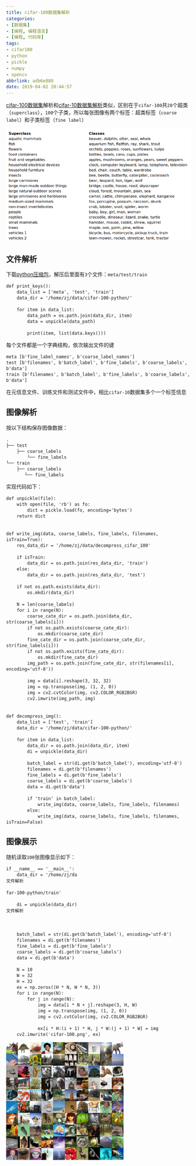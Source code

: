 ```yaml
---
title: cifar-100数据集解析
categories: 
- [数据集]
- [编程, 编程语言]
- [编程, 代码库]
tags: 
- cifar100
- python
- pickle
- numpy
- opencv
abbrlink: adb6e880
date: 2019-04-02 20:44:57
---
```


[cifar-100数据集](https://www.cs.toronto.edu/~kriz/cifar.html)解析和[cifar-10数据集解析](https://www.zhuajin.tech/posts/43d7ec86.html)类似，区别在于`cifar-100`共`20`个超类（`superclass`），`100`个子类，所以每张图像有两个标签：超类标签（`coarse label`）和子类标签（`fine label`）

![](/imgs/cifar-100数据集解析/100-classes.png)

## 文件解析

下载[python压缩包](https://www.cs.toronto.edu/~kriz/cifar-100-python.tar.gz)，解压后里面有`3`个文件：`meta/test/train`

```
def print_keys():
    data_list = ['meta', 'test', 'train']
    data_dir = '/home/zj/data/cifar-100-python/'

    for item in data_list:
        data_path = os.path.join(data_dir, item)
        data = unpickle(data_path)

        print(item, list(data.keys()))
```

每个文件都是一个字典结构，依次输出文件的键

```
meta [b'fine_label_names', b'coarse_label_names']
test [b'filenames', b'batch_label', b'fine_labels', b'coarse_labels', b'data']
train [b'filenames', b'batch_label', b'fine_labels', b'coarse_labels', b'data']
```

在元信息文件、训练文件和测试文件中，相比`cifar-10`数据集多个一个标签信息

## 图像解析

按以下结构保存图像数据：

```
.
├── test
    ├── coarse_labels
        └── fine_labels
└── train
    ├── coarse_labels
       └── fine_labels
```

实现代码如下：

```
def unpickle(file):
    with open(file, 'rb') as fo:
        dict = pickle.load(fo, encoding='bytes')
    return dict


def write_img(data, coarse_labels, fine_labels, filenames, isTrain=True):
    res_data_dir = '/home/zj/data/decompress_cifar_100'

    if isTrain:
        data_dir = os.path.join(res_data_dir, 'train')
    else:
        data_dir = os.path.join(res_data_dir, 'test')

    if not os.path.exists(data_dir):
        os.mkdir(data_dir)

    N = len(coarse_labels)
    for i in range(N):
        coarse_cate_dir = os.path.join(data_dir, str(coarse_labels[i]))
        if not os.path.exists(coarse_cate_dir):
            os.mkdir(coarse_cate_dir)
        fine_cate_dir = os.path.join(coarse_cate_dir, str(fine_labels[i]))
        if not os.path.exists(fine_cate_dir):
            os.mkdir(fine_cate_dir)
        img_path = os.path.join(fine_cate_dir, str(filenames[i], encoding='utf-8'))

        img = data[i].reshape(3, 32, 32)
        img = np.transpose(img, (1, 2, 0))
        img = cv2.cvtColor(img, cv2.COLOR_RGB2BGR)
        cv2.imwrite(img_path, img)


def decompress_img():
    data_list = ['test', 'train']
    data_dir = '/home/zj/data/cifar-100-python/'

    for item in data_list:
        data_dir = os.path.join(data_dir, item)
        di = unpickle(data_dir)

        batch_label = str(di.get(b'batch_label'), encoding='utf-8')
        filenames = di.get(b'filenames')
        fine_labels = di.get(b'fine_labels')
        coarse_labels = di.get(b'coarse_labels')
        data = di.get(b'data')

        if 'train' in batch_label:
            write_img(data, coarse_labels, fine_labels, filenames)
        else:
            write_img(data, coarse_labels, fine_labels, filenames, isTrain=False)
```

## 图像展示

随机读取`100`张图像显示如下：

```
if __name__ == '__main__':
    data_dir = '/home/zj/da
文件解析

far-100-python/train'

    di = unpickle(data_dir)
文件解析



    batch_label = str(di.get(b'batch_label'), encoding='utf-8')
    filenames = di.get(b'filenames')
    fine_labels = di.get(b'fine_labels')
    coarse_labels = di.get(b'coarse_labels')
    data = di.get(b'data')

    N = 10
    W = 32
    H = 32
    ex = np.zeros((H * N, W * N, 3))
    for i in range(N):
        for j in range(N):
            img = data[i * N + j].reshape(3, H, W)
            img = np.transpose(img, (1, 2, 0))
            img = cv2.cvtColor(img, cv2.COLOR_RGB2BGR)

            ex[i * H:(i + 1) * H, j * W:(j + 1) * W] = img
    cv2.imwrite('cifar-100.png', ex)
```

![](/imgs/cifar-100数据集解析/cifar-100.png)